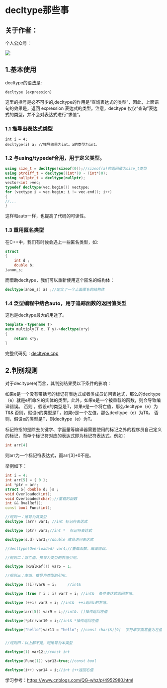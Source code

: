 # decltype那些事

## 关于作者：

个人公众号：

![](../img/wechat.jpg)

## 1.基本使用
decltype的语法是:

```
decltype (expression)
```

这里的括号是必不可少的,decltype的作用是“查询表达式的类型”，因此，上面语句的效果是，返回 expression 表达式的类型。注意，decltype 仅仅“查询”表达式的类型，并不会对表达式进行“求值”。


### 1.1 推导出表达式类型

```
int i = 4;
decltype(i) a; //推导结果为int。a的类型为int。
```

### 1.2 与using/typedef合用，用于定义类型。

```c++
using size_t = decltype(sizeof(0));//sizeof(a)的返回值为size_t类型
using ptrdiff_t = decltype((int*)0 - (int*)0);
using nullptr_t = decltype(nullptr);
vector<int >vec;
typedef decltype(vec.begin()) vectype;
for (vectype i = vec.begin; i != vec.end(); i++)
{
//...
}
```

这样和auto一样，也提高了代码的可读性。

### 1.3 重用匿名类型

在C++中，我们有时候会遇上一些匿名类型，如:

```c++
struct 
{
    int d ;
    double b;
}anon_s;
```

而借助decltype，我们可以重新使用这个匿名的结构体：

```c++
decltype(anon_s) as ;//定义了一个上面匿名的结构体
```

### 1.4 泛型编程中结合auto，用于追踪函数的返回值类型

这也是decltype最大的用途了。

```c++
template <typename T>
auto multiply(T x, T y)->decltype(x*y)
{
	return x*y;
}
```

完整代码见：[decltype.cpp](decltype.cpp)

## 2.判别规则

对于decltype(e)而言，其判别结果受以下条件的影响：

如果e是一个没有带括号的标记符表达式或者类成员访问表达式，那么的decltype（e）就是e所命名的实体的类型。此外，如果e是一个被重载的函数，则会导致编译错误。
否则 ，假设e的类型是T，如果e是一个将亡值，那么decltype（e）为T&&
否则，假设e的类型是T，如果e是一个左值，那么decltype（e）为T&。
否则，假设e的类型是T，则decltype（e）为T。

标记符指的是除去关键字、字面量等编译器需要使用的标记之外的程序员自己定义的标记，而单个标记符对应的表达式即为标记符表达式。例如：
```c++
int arr[4]
```
则arr为一个标记符表达式，而arr[3]+0不是。

举例如下：

```c++
int i = 4;
int arr[5] = { 0 };
int *ptr = arr;
struct S{ double d; }s ;
void Overloaded(int);
void Overloaded(char);//重载的函数
int && RvalRef();
const bool Func(int);

//规则一：推导为其类型
decltype (arr) var1; //int 标记符表达式

decltype (ptr) var2;//int *  标记符表达式

decltype(s.d) var3;//double 成员访问表达式

//decltype(Overloaded) var4;//重载函数。编译错误。

//规则二：将亡值。推导为类型的右值引用。

decltype (RvalRef()) var5 = 1;

//规则三：左值，推导为类型的引用。

decltype ((i))var6 = i;     //int&

decltype (true ? i : i) var7 = i; //int&  条件表达式返回左值。

decltype (++i) var8 = i; //int&  ++i返回i的左值。

decltype(arr[5]) var9 = i;//int&. []操作返回左值

decltype(*ptr)var10 = i;//int& *操作返回左值

decltype("hello")var11 = "hello"; //const char(&)[9]  字符串字面常量为左值，且为const左值。


//规则四：以上都不是，则推导为本类型

decltype(1) var12;//const int

decltype(Func(1)) var13=true;//const bool

decltype(i++) var14 = i;//int i++返回右值
```

学习参考：https://www.cnblogs.com/QG-whz/p/4952980.html
